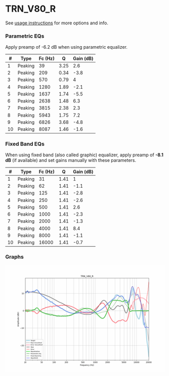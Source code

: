 # TRN_V80_R
See [usage instructions](https://github.com/jaakkopasanen/AutoEq#usage) for more options and info.

### Parametric EQs
Apply preamp of -6.2 dB when using parametric equalizer.

|   # | Type    |   Fc (Hz) |    Q |   Gain (dB) |
|-----|---------|-----------|------|-------------|
|   1 | Peaking |        39 | 3.25 |         2.6 |
|   2 | Peaking |       209 | 0.34 |        -3.8 |
|   3 | Peaking |       570 | 0.79 |         4   |
|   4 | Peaking |      1280 | 1.89 |        -2.1 |
|   5 | Peaking |      1637 | 1.74 |        -5.5 |
|   6 | Peaking |      2638 | 1.48 |         6.3 |
|   7 | Peaking |      3815 | 2.38 |         2.3 |
|   8 | Peaking |      5943 | 1.75 |         7.2 |
|   9 | Peaking |      6826 | 3.68 |        -4.8 |
|  10 | Peaking |      8087 | 1.46 |        -1.6 |

### Fixed Band EQs
When using fixed band (also called graphic) equalizer, apply preamp of **-8.1 dB** (if available) and set gains manually with these parameters.

|   # | Type    |   Fc (Hz) |    Q |   Gain (dB) |
|-----|---------|-----------|------|-------------|
|   1 | Peaking |        31 | 1.41 |         1   |
|   2 | Peaking |        62 | 1.41 |        -1.1 |
|   3 | Peaking |       125 | 1.41 |        -2.8 |
|   4 | Peaking |       250 | 1.41 |        -2.6 |
|   5 | Peaking |       500 | 1.41 |         2.6 |
|   6 | Peaking |      1000 | 1.41 |        -2.3 |
|   7 | Peaking |      2000 | 1.41 |        -1.3 |
|   8 | Peaking |      4000 | 1.41 |         8.4 |
|   9 | Peaking |      8000 | 1.41 |        -1.1 |
|  10 | Peaking |     16000 | 1.41 |        -0.7 |

### Graphs
![](./TRN_V80_R.png)
